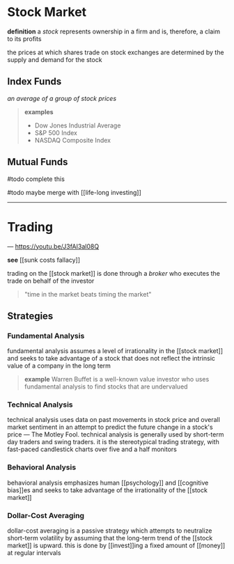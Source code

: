 # Stock Market

**definition** a _stock_ represents ownership in a firm and is, therefore, a claim to its profits

the prices at which shares trade on stock exchanges are determined by the supply and demand for the stock

## Index Funds

_an average of a group of stock prices_

> **examples**
>
> - Dow Jones Industrial Average
> - S&P 500 Index
> - NASDAQ Composite Index

## Mutual Funds

#todo complete this

#todo maybe merge with [[life-long investing]]

---

# Trading

&mdash; <https://youtu.be/J3fAI3al08Q>

**see** [[sunk costs fallacy]]

trading on the [[stock market]] is done through a _broker_ who executes the trade on behalf of the investor

> "time in the market beats timing the market"

## Strategies

### Fundamental Analysis

fundamental analysis assumes a level of irrationality in the [[stock market]] and seeks to take advantage of a stock that does not reflect the intrinsic value of a company in the long term

> **example** Warren Buffet is a well-known value investor who uses fundamental analysis to find stocks that are undervalued

### Technical Analysis

technical analysis uses data on past movements in stock price and overall market sentiment in an attempt to predict the future change in a stock's price &mdash; The Motley Fool. technical analysis is generally used by short-term day traders and swing traders. it is the stereotypical trading strategy, with fast-paced candlestick charts over five and a half monitors

### Behavioral Analysis

behavioral analysis emphasizes human [[psychology]] and [[cognitive bias]]es and seeks to take advantage of the irrationality of the [[stock market]]

### Dollar-Cost Averaging

dollar-cost averaging is a passive strategy which attempts to neutralize short-term volatility by assuming that the long-term trend of the [[stock market]] is upward. this is done by [[invest]]ing a fixed amount of [[money]] at regular intervals
